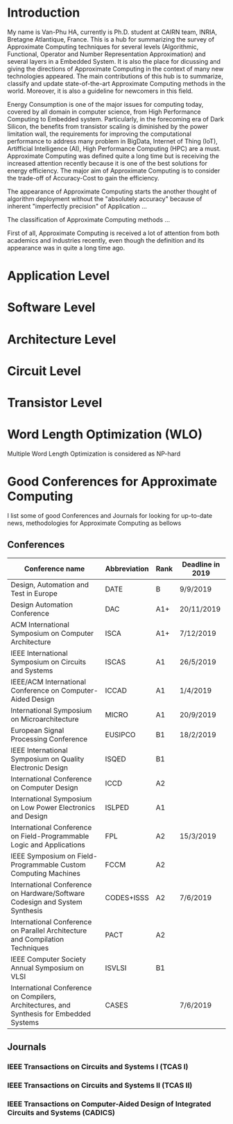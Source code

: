 # Introduction
My name is Van-Phu HA, currently is Ph.D. student at CAIRN team, INRIA, Bretagne Atlantique, France. This is a hub for summarizing the survey of Approximate Computing techniques for several levels (Algorithmic, Functional, Operator and Number Representation Approximation) and several layers in a Embedded System. It is also the place for dicussing and giving the directions of Approximate Computing in the context of many new technologies appeared. The main contributions of this hub is to summarize, classify and update state-of-the-art Approximate Computing methods in the world. Moreover, it is also a guideline for newcomers in this field.

Energy Consumption is one of the major issues for computing today, covered by all domain in computer science, from High Performance Computing to Embedded system. Particularly, in the forecoming era of Dark Silicon, the benefits from transistor scaling is diminished by the power limitation wall, the requirements for improving the computational performance to address many problem in BigData, Internet of Thing (IoT), Artifficial Intelligence (AI), High Performance Computing (HPC) are a must. Approximate Computing was defined quite a long time but is receiving the increased attention recently because it is one of the best solutions for energy efficiency. The major aim of Approximate Computing is to consider the trade-off of Accuracy-Cost to gain the efficiency. 

The appearance of Approximate Computing starts the another thought of algorithm deployment without the "absolutely accuracy" because of inherent "imperfectly precision" of Application ...

The classification of Approximate Computing methods ...

First of all, Approximate Computing is received a lot of attention from both academics and industries recently, even though the definition and its appearance was in quite a long time ago.
# Application Level

# Software Level

# Architecture Level

# Circuit Level

# Transistor Level

# Word Length Optimization (WLO)
Multiple Word Length Optimization is considered as NP-hard 

# Good Conferences for Approximate Computing 
I list some of good Conferences and Journals for looking for up-to-date news, methodologies for Approximate Computing as bellows

## Conferences

| Conference name                                                              | Abbreviation | Rank | Deadline in 2019 |
|------------------------------------------------------------------------------|--------------|------|------------------|
| Design, Automation and Test in Europe                                        | DATE         | B    | 9/9/2019         |
| Design Automation Conference                                                 | DAC          | A1+  | 20/11/2019	|
| ACM International Symposium on Computer Architecture                         | ISCA         | A1+  | 7/12/2019        |
| IEEE International Symposium on Circuits and Systems                         | ISCAS        | A1   | 26/5/2019        |
| IEEE/ACM International Conference on Computer-Aided Design                   | ICCAD        | A1   | 1/4/2019         |
| International Symposium on Microarchitecture                                 | MICRO        | A1   | 20/9/2019        |
| European Signal Processing Conference                                        | EUSIPCO      | B1   | 18/2/2019        |
| IEEE International Symposium on Quality Electronic Design                    | ISQED        | B1   |                  |
| International Conference on Computer Design                                  | ICCD         | A2   |                  |
| International Symposium on Low Power Electronics and Design                  | ISLPED       | A1   |                  |
| International Conference on Field-Programmable Logic and Applications        | FPL          | A2   | 15/3/2019        |
| IEEE Symposium on Field-Programmable Custom Computing Machines               | FCCM         | A2   |                  |
| International Conference on Hardware/Software Codesign and System Synthesis  | CODES+ISSS   | A2   | 7/6/2019         |
| International Conference on Parallel Architecture and Compilation Techniques | PACT         | A2   |                  |
| IEEE Computer Society Annual Symposium on VLSI                               | ISVLSI       | B1   |                  |
| International Conference on Compilers, Architectures, and Synthesis for Embedded Systems | CASES | | 7/6/2019         |

## Journals
### IEEE Transactions on Circuits and Systems I (TCAS I)
### IEEE Transactions on Circuits and Systems II (TCAS II)
### IEEE Transactions on Computer-Aided Design of Integrated Circuits and Systems (CADICS)

